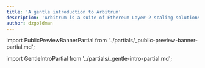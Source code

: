 ```yaml
---
title: 'A gentle introduction to Arbitrum'
description: 'Arbitrum is a suite of Ethereum Layer-2 scaling solutions that you can use to build decentralized apps (dApps). This guide introduces you to the Arbitrum suite of products and explains how developers can use each of them to build fast and secure dApps.'
author: dzgoldman
---
```


import PublicPreviewBannerPartial from '../partials/_public-preview-banner-partial.md';

<PublicPreviewBannerPartial />

import GentleIntroPartial from '../partials/_gentle-intro-partial.md';

<GentleIntroPartial />
